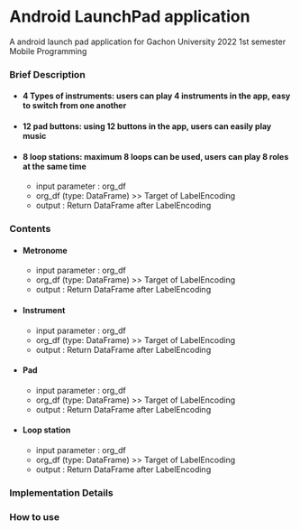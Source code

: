 # Android LaunchPad application
A android launch pad application for Gachon University 2022 1st semester Mobile Programming 

### Brief Description

* #### 4 Types of instruments: users can play 4 instruments in the app, easy to switch from one another
* #### 12 pad buttons: using 12 buttons in the app, users can easily play music
* #### 8 loop stations: maximum 8 loops can be used, users can play 8 roles at the same time

  * input parameter : org_df
   * org_df (type: DataFrame) >> Target of LabelEncoding
  * output : Return DataFrame after LabelEncoding


### Contents
* #### Metronome
  * input parameter : org_df
   * org_df (type: DataFrame) >> Target of LabelEncoding
  * output : Return DataFrame after LabelEncoding

* #### Instrument
  * input parameter : org_df
   * org_df (type: DataFrame) >> Target of LabelEncoding
  * output : Return DataFrame after LabelEncoding

* #### Pad
  * input parameter : org_df
   * org_df (type: DataFrame) >> Target of LabelEncoding
  * output : Return DataFrame after LabelEncoding


* #### Loop station
  * input parameter : org_df
   * org_df (type: DataFrame) >> Target of LabelEncoding
  * output : Return DataFrame after LabelEncoding


### Implementation Details




### How to use


